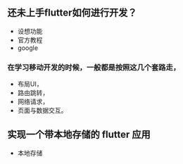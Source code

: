# 

## 还未上手flutter如何进行开发？

- 设想功能
- 官方教程
- google

### 在学习移动开发的时候，一般都是按照这几个套路走，

- 布局UI，
- 路由跳转，
- 网络请求，
- 页面与数据交互。

## 实现一个带本地存储的 flutter 应用

- 本地存储
